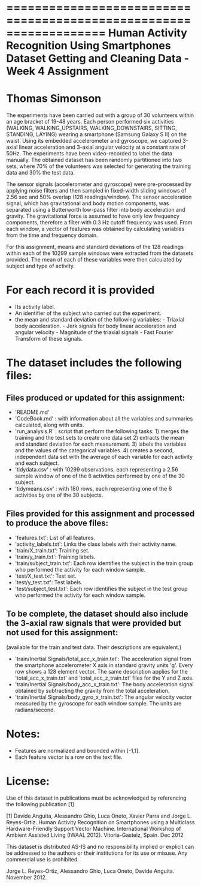 ==================================================================
Human Activity Recognition Using Smartphones Dataset
Getting and Cleaning Data - Week 4 Assignment
==================================================================
Thomas Simonson
==================================================================

The experiments have been carried out with a group of 30 volunteers within an age bracket of 19-48 years. Each person performed six activities (WALKING, WALKING_UPSTAIRS, WALKING_DOWNSTAIRS, SITTING, STANDING, LAYING) wearing a smartphone (Samsung Galaxy S II) on the waist. Using its embedded accelerometer and gyroscope, we captured 3-axial linear acceleration and 3-axial angular velocity at a constant rate of 50Hz. The experiments have been video-recorded to label the data manually. The obtained dataset has been randomly partitioned into two sets, where 70% of the volunteers was selected for generating the training data and 30% the test data. 

The sensor signals (accelerometer and gyroscope) were pre-processed by applying noise filters and then sampled in fixed-width sliding windows of 2.56 sec and 50% overlap (128 readings/window). The sensor acceleration signal, which has gravitational and body motion components, was separated using a Butterworth low-pass filter into body acceleration and gravity. The gravitational force is assumed to have only low frequency components, therefore a filter with 0.3 Hz cutoff frequency was used. From each window, a vector of features was obtained by calculating variables from the time and frequency domain.

For this assignment, means and standard deviations of the 128 readings within each of the 10299 sample windows were extracted from the datasets provided.
The mean of each of these variables were then calculated by subject and type of activity.

For each record it is provided
==============================
- Its activity label. 
- An identifier of the subject who carried out the experiment.
- the mean and standard deviation of the following variables:
        - Triaxial body acceleration.
        - Jerk signals for body linear acceleration and angular velocity
        - Magnitude of the triaxial signals 
        - Fast Fourier Transform of these signals. 

The dataset includes the following files:
=========================================

Files produced or updated for this assignment:
----------------------------------------------
- 'README.md'
- 'CodeBook.md' :  with information about all the variables and summaries calculated, along with units.
- 'run_analysis.R' : script that perform the following tasks:
        1) merges the training and the test sets to create one data set
        2) extracts the mean and standard deviation for each measurement.
        3) labels the variables and the values of the categorical variables.
        4) creates a second, independent data set with the average of each variable for each activity and each subject.
- 'tidydata.csv' : with 10299 observations, each representing a 2.56 sample window of one of the 6 activities performed by one of the 30 subject.
- 'tidymeans.csv' : with 180 rows, each representing one of the 6 activities by one of the 30 subjects.

Files provided for this assignment and processed to produce the above files:
----------------------------------------------------------------------------
- 'features.txt': List of all features.
- 'activity_labels.txt': Links the class labels with their activity name.
- 'train/X_train.txt': Training set.
- 'train/y_train.txt': Training labels.
- 'train/subject_train.txt': Each row identifies the subject in the train group who performed the activity for each window sample. 
- 'test/X_test.txt': Test set.
- 'test/y_test.txt': Test labels.
- 'test/subject_test.txt': Each row identifies the subject in the test group who performed the activity for each window sample. 

To be complete, the dataset should also include the 3-axial raw signals that were provided but not used for this assignment:
----------------------------------------------------------------------------------------------------------------------------
(available for the train and test data. Their descriptions are equivalent.)

- 'train/Inertial Signals/total_acc_x_train.txt': The acceleration signal from the smartphone accelerometer X axis in standard gravity units 'g'. Every row shows a 128 element vector. The same description applies for the 'total_acc_x_train.txt' and 'total_acc_z_train.txt' files for the Y and Z axis. 
- 'train/Inertial Signals/body_acc_x_train.txt': The body acceleration signal obtained by subtracting the gravity from the total acceleration. 
- 'train/Inertial Signals/body_gyro_x_train.txt': The angular velocity vector measured by the gyroscope for each window sample. The units are radians/second. 

Notes: 
======
- Features are normalized and bounded within [-1,1].
- Each feature vector is a row on the text file.

License:
========
Use of this dataset in publications must be acknowledged by referencing the following publication [1] 

[1] Davide Anguita, Alessandro Ghio, Luca Oneto, Xavier Parra and Jorge L. Reyes-Ortiz. Human Activity Recognition on Smartphones using a Multiclass Hardware-Friendly Support Vector Machine. International Workshop of Ambient Assisted Living (IWAAL 2012). Vitoria-Gasteiz, Spain. Dec 2012

This dataset is distributed AS-IS and no responsibility implied or explicit can be addressed to the authors or their institutions for its use or misuse. Any commercial use is prohibited.

Jorge L. Reyes-Ortiz, Alessandro Ghio, Luca Oneto, Davide Anguita. November 2012.
